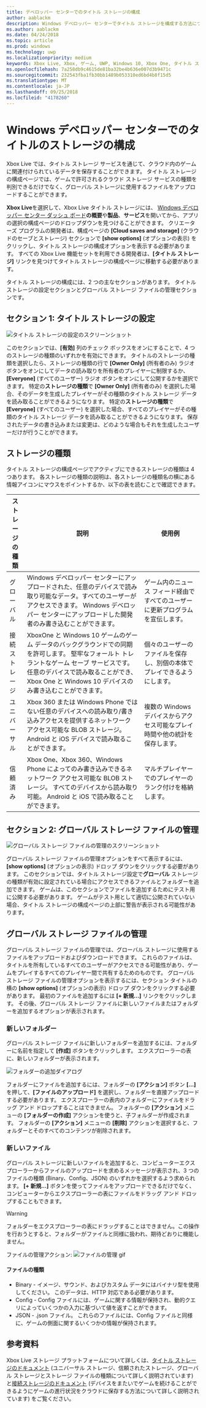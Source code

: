 ```yaml
---
title: デベロッパー センターでのタイトル ストレージの構成
author: aablackm
description: Windows デベロッパー センターでタイトル ストレージを構成する方法について説明します。
ms.author: aablackm
ms.date: 04/24/2018
ms.topic: article
ms.prod: windows
ms.technology: uwp
ms.localizationpriority: medium
keywords: Xbox Live, Xbox, ゲーム, UWP, Windows 10, Xbox One, タイトル ストレージ, Windows デベロッパー センター
ms.openlocfilehash: 7a258db9c4615de81ba32be4b636e007d3b9471c
ms.sourcegitcommit: 232543fba1fb30bb1489b053310ed6bd4b8f15d5
ms.translationtype: MT
ms.contentlocale: ja-JP
ms.lasthandoff: 09/25/2018
ms.locfileid: "4178260"
---
```

# <a name="configure-storage-for-you-title-on-windows-dev-center"></a>Windows デベロッパー センターでのタイトルのストレージの構成

Xbox Live では、タイトル ストレージ サービスを通じて、クラウド内のゲームに関連付けられているデータを保存することができます。 タイトル ストレージの構成ページでは、ゲームで許可されるクラウド ストレージ サービスの種類を判別できるだけでなく、グローバル ストレージに使用するファイルをアップロードすることができます。

**Xbox Live**を選択して、Xbox Live タイトル ストレージには、 [Windows デベロッパー センター ダッシュ ボード](https://developer.microsoft.com/en-us/dashboard/windows/overview)**の概要**や**製品**、**サービス**を開いてから、アプリの選択の構成ページのドロップダウンを見つけることができます。 クリエーターズ プログラムの開発者は、構成ページの **[Cloud saves and storage]** (クラウドのセーブとストレージ) セクションで **[show options]** (オプションの表示) をクリックし、タイトル ストレージの構成オプションを表示する必要があります。 すべての Xbox Live 機能セットを利用できる開発者は、**[タイトル ストレージ]** リンクを見つけてタイトル ストレージの構成ページに移動する必要があります。

タイトル ストレージの構成には、2 つの主なセクションがあります。 タイトル ストレージの設定セクションとグローバル ストレージ ファイルの管理セクションです。

## <a name="section-1-title-storage-settings"></a>セクション 1: タイトル ストレージの設定

![タイトル ストレージの設定のスクリーンショット](../../images/dev-center/title-storage/title-storage-settings.JPG)

このセクションでは、**[有効]** 列のチェック ボックスをオンにすることで、4 つのストレージの種類のいずれかを有効にできます。 タイトルのストレージの種類を選択したら、ストレージの種類の行で **[Owner Only]** (所有者のみ) ラジオ ボタンをオンにしてデータの読み取りを所有者のプレイヤーに制限するか、**[Everyone]** (すべてのユーザー) ラジオ ボタンをオンにして公開するかを選択できます。 特定の**ストレージの種類**で **[Owner Only]** (所有者のみ) を選択した場合、そのデータを生成したプレイヤーがその種類のタイトル ストレージ データを読み取ることができるようになります。 特定の**ストレージの種類**で **[Everyone]** (すべてのユーザー) を選択した場合、すべてのプレイヤーがその種類のタイトル ストレージ データを読み取ることができるようになります。 保存されたデータの書き込みまたは変更は、どのような場合もそれを生成したユーザーだけが行うことができます。

## <a name="storage-types"></a>ストレージの種類

タイトル ストレージの構成ページでアクティブにできるストレージの種類は 4 つあります。 各ストレージの種類の説明は、各ストレージの種類名の横にある情報アイコンにマウスをポイントするか、以下の表を読むことで確認できます。

|ストレージの種類 |説明 |使用例  |
|---------|---------|---------|
|グローバル             |Windows デベロッパー センターにアップロードされた、任意のデバイスで読み取り可能なデータ。すべてのユーザーがアクセスできます。 Windows デベロッパー センターにアップロードした開発者のみ書き込むことができます。 | ゲーム内のニュース フィード経由ですべてのユーザーに更新プログラムを宣伝します。     |
|接続ストレージ  |XboxOne と Windows 10 ゲームのゲーム データのバックグラウンドでの同期を許可します。 堅牢なフォールト トレラントなゲーム セーブ サービスです。 任意のデバイスで読み取ることができ、Xbox One と Windows 10 デバイスのみ書き込むことができます。    | 個々のユーザーのファイルを保存し、別個の本体でプレイできるようにします。         |
|ユニバーサル          |Xbox 360 または Windows Phone ではない任意のデバイスへの読み取り/書き込みアクセスを提供するネットワーク アクセス可能な BLOB ストレージ。 Android と iOS デバイスで読み取ることができます。      | 複数の Windows デバイスからアクセス可能なプレイ時間や他の統計を保存します。        |
|信頼済み            |Xbox One、Xbox 360、Windows Phone によってのみ書き込みできるネットワーク アクセス可能な BLOB ストレージ。 すべてのデバイスから読み取り可能。 Android と iOS で読み取ることができます。     | マルチプレイヤーでのプレイヤーのランク付けを格納します。        |

## <a name="section-2-global-storage-file-management"></a>セクション 2: グローバル ストレージ ファイルの管理

![グローバル ストレージ ファイルの管理のスクリーンショット](../../images/dev-center/title-storage/global-storage-file-management.JPG)

グローバル ストレージ ファイルの管理オプションをすべて表示するには、**[show options]** (オプションの表示) ドロップ ダウンをクリックする必要があります。 このセクションでは、タイトル ストレージ設定で**グローバル** ストレージの種類が有効に設定されている場合にアクセスできるファイルとフォルダーを追加できます。 ゲームは、このセクションでファイルを追加するためにテスト用に公開する必要があります。 ゲームがテスト用として適切に公開されていない場合、タイトル ストレージの構成ページの上部に警告が表示される可能性があります。

## <a name="manage-global-storage-files"></a>グローバル ストレージ ファイルの管理

グローバル ストレージ ファイルの管理では、グローバル ストレージに使用するファイルをアップロードおよびダウンロードできます。 これらのファイルは、タイトルを所有しているすべてのユーザーがアクセスできる可能性があり、ゲームをプレイするすべてのプレイヤー間で共有するためのものです。 グローバル ストレージ ファイルの管理オプションを表示するには、セクション タイトルの横の **[show options]** (オプションの表示) ドロップ ダウンをクリックする必要があります。 最初のファイルを追加するには **[+ 新規...]** リンクをクリックします。 その後、グローバル ストレージ ファイルに新しいファイルまたはフォルダーを追加するオプションが表示されます。

### <a name="new-folders"></a>新しいフォルダー

グローバル ストレージ ファイルに新しいフォルダーを追加するには、フォルダーに名前を指定して **[作成]** ボタンをクリックします。 エクスプローラーの表に、新しいフォルダーが表示されます。

![フォルダーの追加ダイアログ](../../images/dev-center/title-storage/add-folder-global-storage-filled.JPG)

フォルダーにファイルを追加するには、フォルダーの **[アクション]** ボタン **[...]** を押して、**[ファイルのアップロード]** を選択し、フォルダーを直接アップロードする必要があります。 エクスプローラーの表内のフォルダーにファイルをドラッグ アンド ドロップすることはできません。 フォルダーの **[アクション]** メニューの **[フォルダーの作成]** アクションを使うと、子フォルダーが作成されます。 フォルダーの **[アクション]** メニューの **[削除]** アクションを選択すると、フォルダーとそのすべてのコンテンツが削除されます。

### <a name="new-files"></a>新しいファイル

グローバル ストレージに新しいファイルを追加すると、コンピューターエクスプローラーからファイルのアップロードを求めるメッセージが表示され、3 つのファイルの種類 (Binary、Config、JSON) のいずれかを選択するよう求められます。 **[+ 新規...]** ボタンを使ってファイルをアップロードできるだけでなく、コンピューターからエクスプローラーの表にファイルをドラッグ アンド ドロップすることもできます。

> [!WARNING]
> フォルダーをエクスプローラーの表にドラッグすることはできません。この操作を行おうとすると、フォルダーがファイルと同様に扱われ、期待どおりに機能しません。

ファイルの管理アクション: ![ファイルの管理 gif](../../images/dev-center/title-storage/global-storage-management.gif)

#### <a name="file-types"></a>ファイルの種類

* Binary - イメージ、サウンド、およびカスタム データにはバイナリ型を使用してください。 このデータは、HTTP 対応である必要があります。
* Config - Config ファイルには、ゲームに関する情報が保持され、動的クエリによっていくつかの入力に基づいて値を返すことができます。
* JSON - .json ファイル。 これらのファイルには、Config ファイルと同様に、ゲームの側面に関するいくつかの情報が保持されます。

## <a name="further-reading"></a>参考資料

Xbox Live ストレージ プラットフォームについて詳しくは、[タイトル ストレージのドキュメント](../../storage-platform/xbox-live-title-storage/xbox-live-title-storage.md) (ユニバーサル ストレージ、信頼されたストレージ、グローバル ストレージとストレージ ファイルの種類について詳しく説明されています) と[接続ストレージのドキュメント](../../storage-platform/connected-storage/connected-storage-overview.md) (デバイスをまたいでゲームを続けることができるようにゲームの進行状況をクラウドに保存する方法について詳しく説明されています) をご覧ください。